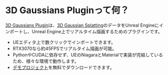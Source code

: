# 3D Gaussians Pluginって何？

[3D Gaussians Plugin](https://www.unrealengine.com/marketplace/product/410c8105b3aa41d38ab68660295bd7f3)は、[3D Gaussian Splatting](https://repo-sam.inria.fr/fungraph/3d-gaussian-splatting/)のデータをUnreal Engineにインポートし、Unreal Engine上でリアルタイム描画するためのプラグインです。

<!-- <iframe width="560" height="315" src="https://www.youtube.com/embed/w8mlDA-4wzI" title="YouTube video player" frameborder="0" allow="accelerometer; autoplay; clipboard-write; encrypted-media; gyroscope; picture-in-picture" allowfullscreen></iframe> -->

- UEエディタ上で数クリックでインポートできます。
- RTX3070なら約45FPSでリアルタイム描画が可能。
- PythonやCUDAに依存せず、UEのNiagaraとMaterialで実装が完結しているため、様々な環境で動作します。
- [デモプロジェクト](./demo-project-overview)を無料でダウンロードできます。